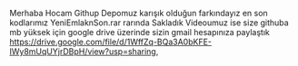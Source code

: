 Merhaba Hocam  Githup Depomuz karışık olduğun farkındayız en son kodlarımız YeniEmlaknSon.rar rarında Sakladık
Videoumuz ise  size githuba mb yüksek için google drive üzerinde  sizin gmail hesapınıza paylaştık https://drive.google.com/file/d/1WffZq-BQa3A0bKFE-IWy8mUqUYjrDBpH/view?usp=sharing,
